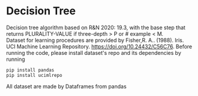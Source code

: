 # Decision Tree
Decision tree algorithm based on R&N 2020: 19.3, with the base step that returns PLURALITY-VALUE if three-depth > P or # example < M. \
Dataset for learning procedures are provided by Fisher,R. A.. (1988). Iris. UCI Machine Learning Repository. https://doi.org/10.24432/C56C76.
Before running the code, please install dataset's repo and its dependencies by running
```
pip install pandas
pip install ucimlrepo
```
All dataset are made by Dataframes from pandas
